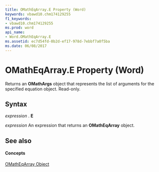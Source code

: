 ```yaml
---
title: OMathEqArray.E Property (Word)
keywords: vbawd10.chm174129255
f1_keywords:
- vbawd10.chm174129255
ms.prod: word
api_name:
- Word.OMathEqArray.E
ms.assetid: ec7d54fd-0b2d-ef17-978d-7ebbf7a0f5ba
ms.date: 06/08/2017
---
```



# OMathEqArray.E Property (Word)

Returns an **OMathArgs** object that represents the list of arguments for the specified equation object. Read-only.


## Syntax

 _expression_ . **E**

 _expression_ An expression that returns an **OMathEqArray** object.


## See also


#### Concepts


[OMathEqArray Object](omatheqarray-object-word.md)

